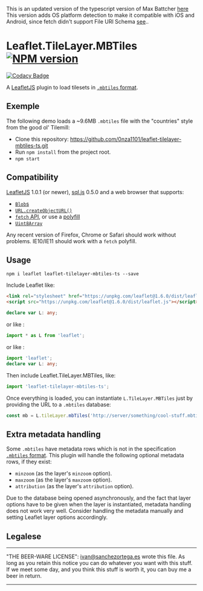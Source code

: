 This is an updated version of the typescript version of Max Battcher [here](https://gitlab.com/WorldMaker/Leaflet.TileLayer.MBTiles)
This version adds OS platform detection to make it compatible with iOS and Android, since fetch didn't support File URI Schema [see](https://github.com/github/fetch/pull/92#issuecomment-140665932)..

# Leaflet.TileLayer.MBTiles [![NPM version][npm-image]][npm-url]

[![Codacy Badge](https://api.codacy.com/project/badge/Grade/9073cdcfae22422eb16bc8c98fa52678)](https://app.codacy.com/gh/0nza1101/leaflet-tilelayer-mbtiles-ts?utm_source=github.com&utm_medium=referral&utm_content=0nza1101/leaflet-tilelayer-mbtiles-ts&utm_campaign=Badge_Grade_Settings)

A [LeafletJS](http://www.leafletjs.com) plugin to load tilesets in [`.mbtiles` format](https://github.com/mapbox/mbtiles-spec).

## Exemple

The following demo loads a ~9.6MB `.mbtiles` file with the "countries" style from the good ol' Tilemill:

* Clone this repository: https://github.com/0nza1101/leaflet-tilelayer-mbtiles-ts.git
* Run `npm install` from the project root.
* `npm start`

## Compatibility

[LeafletJS](http://www.leafletjs.com) 1.0.1 (or newer), [sql.js](https://github.com/sql-js/sql.js) 0.5.0 and a web browser that supports:

* [`Blob`s](https://developer.mozilla.org/en-US/docs/Web/API/Blob)
* [`URL.createObjectURL()`](https://developer.mozilla.org/en-US/docs/Web/API/URL/createObjectURL)
* [`fetch` API](https://developer.mozilla.org/en-US/docs/Web/API/Fetch_API), or use a [polyfill](https://github.com/github/fetch)
* [`Uint8Array`](https://developer.mozilla.org/en-US/docs/Web/JavaScript/Reference/Global_Objects/Uint8Array)

Any recent version of Firefox, Chrome or Safari should work without problems. IE10/IE11 should work with a `fetch` polyfill.

## Usage

`npm i leaflet leaflet-tilelayer-mbtiles-ts --save`

Include Leaflet like:

```html
<link rel="stylesheet" href="https://unpkg.com/leaflet@1.6.0/dist/leaflet.css" />
<script src="https://unpkg.com/leaflet@1.6.0/dist/leaflet.js"></script>
```
```typescript
declare var L: any;
```

or like :

```typescript
import * as L from 'leaflet';
```

or like :

```typescript
import 'leaflet';
declare var L: any;
```

Then include Leaflet.TileLayer.MBTiles, like:

```ts
import 'leaflet-tilelayer-mbtiles-ts';
```

Once everything is loaded, you can instantiate `L.TileLayer.MBTiles` just by providing
the URL to a `.mbtiles` database:

```js
const mb = L.tileLayer.mbTiles('http://server/something/cool-stuff.mbtiles').addTo(map);
```

## Extra metadata handling

Some `.mbtiles` have metadata rows which is not in the specification [`.mbtiles` format](https://github.com/mapbox/mbtiles-spec).
This plugin will handle the following optional metadata rows, if they exist:

* `minzoom` (as the layer's `minzoom` option).
* `maxzoom` (as the layer's `maxzoom` option).
* `attribution` (as the layer's `attribution` option).

Due to the database being opened asynchronously, and the fact that layer options
have to be given when the layer is instantiated, metadata handling does not work
very well. Consider handling the metadata manually and setting Leaflet layer options accordingly.


## Legalese

----------------------------------------------------------------------------

"THE BEER-WARE LICENSE":
<ivan@sanchezortega.es> wrote this file. As long as you retain this notice you
can do whatever you want with this stuff. If we meet some day, and you think
this stuff is worth it, you can buy me a beer in return.

----------------------------------------------------------------------------

[npm-image]: https://badge.fury.io/js/leaflet-tilelayer-mbtiles-ts.svg
[npm-url]: https://www.npmjs.com/package/leaflet-tilelayer-mbtiles-ts